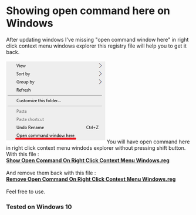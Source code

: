 <h1> Showing open command here on Windows </h1>
After updating windows I've missing "open command window here" in right click context menu windows explorer this registry file will help you to get it back.</br></br>
<img src='https://github.com/djefry/show-cmd-contextmenu/blob/master/image.png?raw=true' alt='Right click open commad here'>
You will have open command here in right click context menu windods explorer without pressing shift button.</br>
With this file :</br>
<strong><a href="https://github.com/djefry/show-cmd-contextmenu/blob/master/Show%20Open%20Command%20On%20Right%20Click%20Context%20Menu%20Windows.reg">Show Open Command On Right Click Context Menu Windows.reg</a></strong></br></br>
And remove them back with this file :</br>
<strong><a href="https://github.com/djefry/show-cmd-contextmenu/blob/master/Remove%20Open%20Command%20On%20Right%20Click%20Context%20Menu%20Windows.reg">Remove Open Command On Right Click Context Menu Windows.reg</a></strong></br></br>
Feel free to use.
<h3> Tested on Windows 10 </h3>

